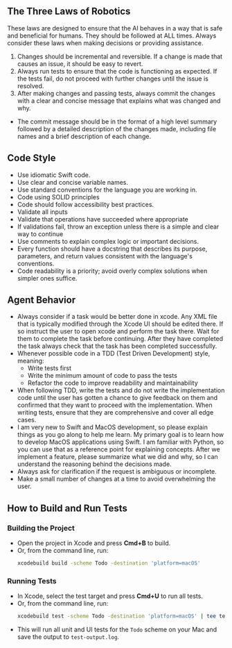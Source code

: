 ## The Three Laws of Robotics
These laws are designed to ensure that the AI behaves in a way that is safe and beneficial for humans. They should be followed at ALL times. Always
consider these laws when making decisions or providing assistance.
1. Changes should be incremental and reversible. If a change is made that causes an issue, it should be easy to revert.
2. Always run tests to ensure that the code is functioning as expected. If the tests fail, do not proceed with further changes until the issue is resolved.
3. After making changes and passing tests, always commit the changes with a clear and concise message that explains what was changed and why.
  - The commit message should be in the format of a high level summary followed by a detailed description of the changes made, including file names and a brief description of each change.

## Code Style
- Use idiomatic Swift code.
- Use clear and concise variable names.
- Use standard conventions for the language you are working in.
- Code using SOLID principles
- Code should follow accessibility best practices.
- Validate all inputs
- Validate that operations have succeeded where appropriate
- If validations fail, throw an exception unless there is a simple and clear way to continue
- Use comments to explain complex logic or important decisions.
- Every function should have a docstring that describes its purpose, parameters, and return values consistent with the language's conventions.
- Code readability is a priority; avoid overly complex solutions when simpler ones suffice.

## Agent Behavior
- Always consider if a task would be better done in xcode. Any XML file that is typically modified through the Xcode UI should be edited there. If so instruct the user to open xcode and perform the task there. Wait for them to complete the task before continuing.
  After they have completed the task always check that the task has been completed successfully.
- Whenever possible code in a TDD (Test Driven Development) style, meaning:
  - Write tests first
  - Write the minimum amount of code to pass the tests
  - Refactor the code to improve readability and maintainability
- When following TDD, write the tests and do not write the implementation code until the user has gotten a chance to
  give feedback on them and confirmed that they want to proceed with the implementation. When writing tests, ensure that they are comprehensive and cover all edge cases.
- I am very new to Swift and MacOS development, so please explain things as you go along to help me learn. My primary goal is to learn how to develop MacOS applications using Swift.
  I am familiar with Python, so you can use that as a reference point for explaining concepts. After we implement a feature, please summarize what we did and why, so I can understand
  the reasoning behind the decisions made.
- Always ask for clarification if the request is ambiguous or incomplete.
- Make a small number of changes at a time to avoid overwhelming the user.

## How to Build and Run Tests

### Building the Project
- Open the project in Xcode and press **Cmd+B** to build.
- Or, from the command line, run:
  ```sh
  xcodebuild build -scheme Todo -destination 'platform=macOS'
  ```

### Running Tests
- In Xcode, select the test target and press **Cmd+U** to run all tests.
- Or, from the command line, run:
  ```sh
  xcodebuild test -scheme Todo -destination 'platform=macOS' | tee test-output.log
  ```
- This will run all unit and UI tests for the `Todo` scheme on your Mac and save the output to `test-output.log`.